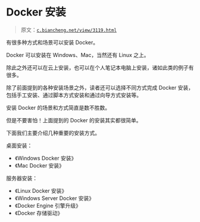 # Docker 安装

> 原文：[`c.biancheng.net/view/3119.html`](http://c.biancheng.net/view/3119.html)

有很多种方式和场景可以安装 Docker。

Docker 可以安装在 Windows、Mac，当然还有 Linux 之上。

除此之外还可以在云上安装，也可以在个人笔记本电脑上安装，诸如此类的例子有很多。

除了前面提到的各种安装场景之外，读者还可以选择不同方式完成 Docker 安装，包括手工安装、通过脚本方式安装和通过向导方式安装等。

安装 Docker 的场景和方式简直是数不胜数。

但是不要害怕！上面提到的 Docker 的安装其实都很简单。

下面我们主要介绍几种重要的安装方式。

桌面安装：

*   《Windows Docker 安装》
*   《Mac Docker 安装》

服务器安装：

*   《Linux Docker 安装》
*   《Windows Server Docker 安装》
*   《Docker Engine 引擎升级》
*   《Docker 存储驱动》